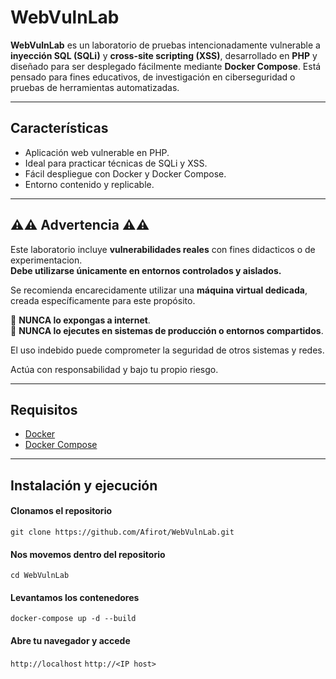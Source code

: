 # WebVulnLab

**WebVulnLab** es un laboratorio de pruebas intencionadamente vulnerable a **inyección SQL (SQLi)** y **cross-site scripting (XSS)**, desarrollado en **PHP** y diseñado para ser desplegado fácilmente mediante **Docker Compose**. Está pensado para fines educativos, de investigación en ciberseguridad o pruebas de herramientas automatizadas.

---

## Características

- Aplicación web vulnerable en PHP.
- Ideal para practicar técnicas de SQLi y XSS.
- Fácil despliegue con Docker y Docker Compose.
- Entorno contenido y replicable.

---

## ⚠️⚠️ Advertencia ⚠️⚠️

Este laboratorio incluye **vulnerabilidades reales** con fines didacticos o de experimentacion.  
**Debe utilizarse únicamente en entornos controlados y aislados.**

Se recomienda encarecidamente utilizar una **máquina virtual dedicada**, creada específicamente para este propósito.

🚫 **NUNCA lo expongas a internet**.  
🚫 **NUNCA lo ejecutes en sistemas de producción o entornos compartidos**.

El uso indebido puede comprometer la seguridad de otros sistemas y redes.

Actúa con responsabilidad y bajo tu propio riesgo.

---

## Requisitos

- [Docker](https://www.docker.com/)
- [Docker Compose](https://docs.docker.com/compose/)

---

## Instalación y ejecución

#### Clonamos el repositorio

```git clone https://github.com/Afirot/WebVulnLab.git```

#### Nos movemos dentro del repositorio

```cd WebVulnLab```

#### Levantamos los contenedores

```docker-compose up -d --build```

#### Abre tu navegador y accede

```http://localhost```
```http://<IP host>```
